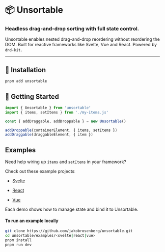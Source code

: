 
# 📦 Unsortable

### Headless drag-and-drop sorting with full state control.

Unsortable enables nested drag-and-drop reordering without reordering the DOM. Built for reactive frameworks like Svelte, Vue and React. Powered by `dnd-kit`.

---

## 🔧 Installation
```bash
pnpm add unsortable
```

## 🚀 Getting Started

```javascript
import { Unsortable } from 'unsortable'
import { items, setItems } from './my-items.js'

const { addDraggable, addDroppable } = new Unsortable()

addDroppable(containerElement, { items, setItems })
addDraggable(draggableElement, { item })
```


## Examples

Need help wiring up `items` and `setItems` in your framework?

Check out these example projects:

- [Svelte](https://github.com/jakobrosenberg/unsortable/blob/main/examples/svelte/src/App.svelte)

- [React](https://github.com/jakobrosenberg/unsortable/blob/main/examples/react/src/main.jsx)

- [Vue](https://github.com/jakobrosenberg/unsortable/blob/main/examples/vue/src/App.vue)

Each demo shows how to manage state and bind it to Unsortable.

#### To run an example locally

```bash
git clone https://github.com/jakobrosenberg/unsortable.git
cd unsortable/examples/<svelte|react|vue>
pnpm install
pnpm run dev
```

